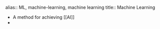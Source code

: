 alias:: ML, machine-learning, machine learning
title:: Machine Learning

- A method for achieving [[AI]]
-